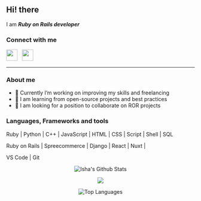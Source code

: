## Hi! there 

I am ***Ruby on Rails developer***

### Connect with me

<p>
  <a href="mailto:goodrails@outlook.com"><img height="30" src="https://raw.githubusercontent.com/iansmathew/iansmathew/master/assets/icon_email.png"></a>&nbsp;&nbsp;
  <a href="https://www.linkedin.com/in/rubymind/"><img height="30" src="https://raw.githubusercontent.com/iansmathew/iansmathew/master/assets/icon_linkedin.png"></a>&nbsp;&nbsp;
</p>

---

### About me

- 👀 Currently I’m working on improving my skills and freelancing
- 🌱 I am learning from open-source projects and best practices
- 💞️ I am looking for a position to collaborate on ROR projects

### Languages, Frameworks and tools

Ruby | Python | C++ | JavaScript | HTML | CSS | Script | Shell | SQL

Ruby on Rails | Spreecommerce | Django | React | Nuxt | 

VS Code | Git

<p align="center">
  <img alt="Isha's Github Stats" src="https://github-readme-stats.vercel.app/api?username=jgoodidea&show_icons=true&theme=gotham">
</p>
<p align="center">
  <img alig src="https://github-profile-trophy.vercel.app/?username=jgoodidea&&row=2&column=4&theme=juicyfresh" />
</p>
<p align="center">
  <img alt="Top Languages" src="https://github-readme-stats.vercel.app/api/top-langs/?username=jgoodidea&show_icons=true&theme=gotham">
</p>

<!---
jgoodidea/jgoodidea is a ✨ special ✨ repository because its `README.md` (this file) appears on your GitHub profile.
You can click the Preview link to take a look at your changes.
--->
